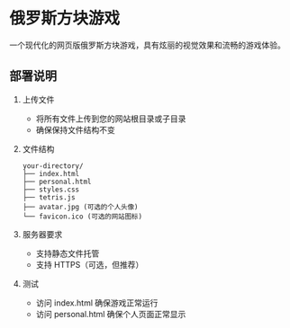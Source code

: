 # 俄罗斯方块游戏

一个现代化的网页版俄罗斯方块游戏，具有炫丽的视觉效果和流畅的游戏体验。

## 部署说明

1. 上传文件
   - 将所有文件上传到您的网站根目录或子目录
   - 确保保持文件结构不变

2. 文件结构
   ```
   your-directory/
   ├── index.html
   ├── personal.html
   ├── styles.css
   ├── tetris.js
   ├── avatar.jpg (可选的个人头像)
   └── favicon.ico (可选的网站图标)
   ```

3. 服务器要求
   - 支持静态文件托管
   - 支持 HTTPS（可选，但推荐）

4. 测试
   - 访问 index.html 确保游戏正常运行
   - 访问 personal.html 确保个人页面正常显示 